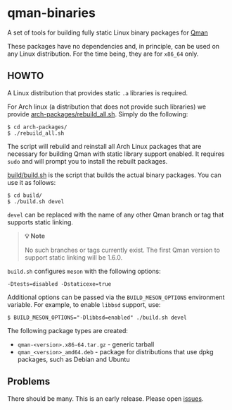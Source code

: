 # qman-binaries
A set of tools for building fully static Linux binary packages for
[Qman](https://github.com/plp13/qman)

These packages have no dependencies and, in principle, can be used on any Linux
distribution. For the time being, they are for `x86_64` only.

## HOWTO

A Linux distribution that provides static `.a` libraries is required.

For Arch linux (a distribution that does not provide such libraries) we provide
[arch-packages/rebuild_all.sh](arch-packages/rebuild_all.sh). Simply do the
following:

```
$ cd arch-packages/
$ ./rebuild_all.sh
```

The script will rebuild and reinstall all Arch Linux packages that are necessary
for building Qman with static library support enabled. It requires `sudo` and
will prompt you to install the rebuilt packages.

[build/build.sh](build/build.sh) is the script that builds the actual binary
packages. You can use it as follows:

```
$ cd build/
$ ./build.sh devel
```

`devel` can be replaced with the name of any other Qman branch or tag that
supports static linking.

> **:bulb: Note**
>
> No such branches or tags currently exist. The first Qman version to support
> static linking will be 1.6.0.

`build.sh` configures `meson` with the following options:

```
-Dtests=disabled -Dstaticexe=true
```

Additional options can be passed via the `BUILD_MESON_OPTIONS` environment
variable. For example, to enable `libbsd` support, use:

```
$ BUILD_MESON_OPTIONS="-Dlibbsd=enabled" ./build.sh devel
```

The following package types are created:
- `qman-<version>.x86-64.tar.gz` - generic tarball
- `qman_<version>_amd64.deb` - package for distributions that use dpkg packages,
  such as Debian and Ubuntu

## Problems

There should be many. This is an early release. Please open
[issues](https://github.com/plp13/qman-binaries/issues).
